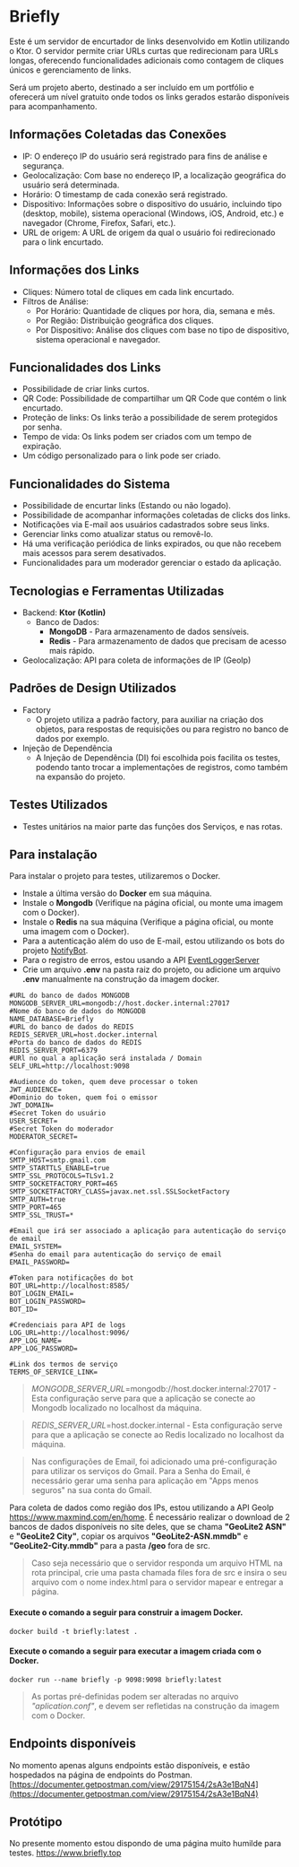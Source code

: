 # Briefly
Este é um servidor de encurtador de links desenvolvido em Kotlin utilizando o Ktor. O servidor permite criar URLs curtas que redirecionam para URLs longas, 
oferecendo funcionalidades adicionais como contagem de cliques únicos e gerenciamento de links.

Será um projeto aberto, destinado a ser incluído em um portfólio e oferecerá um nível gratuito onde todos os links gerados estarão disponíveis para acompanhamento.

## Informações Coletadas das Conexões

- IP: O endereço IP do usuário será registrado para fins de análise e segurança.
- Geolocalização: Com base no endereço IP, a localização geográfica do usuário será determinada.
- Horário: O timestamp de cada conexão será registrado.
- Dispositivo: Informações sobre o dispositivo do usuário, incluindo tipo (desktop, mobile), sistema operacional (Windows, iOS, Android, etc.) e navegador (Chrome, Firefox, Safari, etc.).
- URL de origem: A URL de origem da qual o usuário foi redirecionado para o link encurtado.

## Informações dos Links

- Cliques: Número total de cliques em cada link encurtado.
- Filtros de Análise:
  - Por Horário: Quantidade de cliques por hora, dia, semana e mês.
  - Por Região: Distribuição geográfica dos cliques.
  - Por Dispositivo: Análise dos cliques com base no tipo de dispositivo, sistema operacional e navegador.

## Funcionalidades dos Links

- Possibilidade de criar links curtos.
- QR Code: Possibilidade de compartilhar um QR Code que contém o link encurtado.
- Proteção de links: Os links terão a possibilidade de serem protegidos por senha.
- Tempo de vida: Os links podem ser criados com um tempo de expiração.
- Um código personalizado para o link pode ser criado.

## Funcionalidades do Sistema

- Possibilidade de encurtar links (Estando ou não logado).
- Possibilidade de acompanhar informações coletadas de clicks dos links.
- Notificações via E-mail aos usuários cadastrados sobre seus links.
- Gerenciar links como atualizar status ou removê-lo.
- Há uma verificação periódica de links expirados, ou que não recebem mais acessos para serem desativados.
- Funcionalidades para um moderador gerenciar o estado da aplicação.

## Tecnologias e Ferramentas Utilizadas

- Backend: **Ktor (Kotlin)**
  - Banco de Dados: 
      - **MongoDB** - Para armazenamento de dados sensíveis.
      - **Redis** - Para armazenamento de dados que precisam de acesso mais rápido.
- Geolocalização: API para coleta de informações de IP (GeoIp)

## Padrões de Design Utilizados

- Factory
     - O projeto utiliza a padrão factory, para auxiliar na criação dos objetos, para respostas de requisições ou para registro no banco de dados por exemplo.
- Injeção de Dependência
     - A Injeção de Dependência (DI) foi escolhida pois facilita os testes, podendo tanto trocar a implementações de registros, como também na expansão do projeto.

## Testes Utilizados

- Testes unitários na maior parte das funções dos Serviços, e nas rotas.

## Para instalação
Para instalar o projeto para testes, utilizaremos o Docker.

- Instale a última versão do **Docker** em sua máquina.
- Instale o **Mongodb** (Verifique na página oficial, ou monte uma imagem com o Docker).
- Instale o **Redis** na sua máquina (Verifique a página oficial, ou monte uma imagem com o Docker).
- Para a autenticação além do uso de E-mail, estou utilizando os bots do projeto [NotifyBot](https://github.com/sanisamoj/NotifyBot).
- Para o registro de erros, estou usando a API [EventLoggerServer](https://github.com/sanisamoj/EventLoggerServer)
- Crie um arquivo **.env** na pasta raiz do projeto, ou adicione um arquivo **.env** manualmente na construção da imagem docker.

```.env
#URL do banco de dados MONGODB
MONGODB_SERVER_URL=mongodb://host.docker.internal:27017
#Nome do banco de dados do MONGODB
NAME_DATABASE=Briefly
#URL do banco de dados do REDIS
REDIS_SERVER_URL=host.docker.internal
#Porta do banco de dados do REDIS
REDIS_SERVER_PORT=6379
#URl no qual a aplicação será instalada / Domain
SELF_URL=http://localhost:9098

#Audience do token, quem deve processar o token
JWT_AUDIENCE=
#Dominio do token, quem foi o emissor
JWT_DOMAIN=
#Secret Token do usuário
USER_SECRET=
#Secret Token do moderador
MODERATOR_SECRET=

#Configuração para envios de email
SMTP_HOST=smtp.gmail.com
SMTP_STARTTLS_ENABLE=true
SMTP_SSL_PROTOCOLS=TLSv1.2
SMTP_SOCKETFACTORY_PORT=465
SMTP_SOCKETFACTORY_CLASS=javax.net.ssl.SSLSocketFactory
SMTP_AUTH=true
SMTP_PORT=465
SMTP_SSL_TRUST=*

#Email que irá ser associado a aplicação para autenticação do serviço de email
EMAIL_SYSTEM=
#Senha do email para autenticação do serviço de email
EMAIL_PASSWORD=

#Token para notificações do bot
BOT_URL=http://localhost:8585/
BOT_LOGIN_EMAIL=
BOT_LOGIN_PASSWORD=
BOT_ID=

#Credenciais para API de logs
LOG_URL=http://localhost:9096/
APP_LOG_NAME=
APP_LOG_PASSWORD=

#Link dos termos de serviço
TERMS_OF_SERVICE_LINK=
```
> *MONGODB_SERVER_URL*=mongodb://host.docker.internal:27017 - Esta configuração serve para que a aplicação se conecte ao Mongodb localizado no localhost da máquina.

> *REDIS_SERVER_URL*=host.docker.internal - Esta configuração serve para que a aplicação se conecte ao Redis localizado no localhost da máquina.

> Nas configurações de Email, foi adicionado uma pré-configuração para utilizar os serviços do Gmail. Para a Senha do Email, é necessário gerar uma senha para aplicação em "Apps menos seguros" na sua conta do Gmail.

Para coleta de dados como região dos IPs, estou utilizando a API GeoIp https://www.maxmind.com/en/home.
É necessário realizar o download de 2 bancos de dados disponíveis no site deles, que se chama **"GeoLite2 ASN"** e **"GeoLite2 City"**, copiar os arquivos **"GeoLite2-ASN.mmdb"** e **"GeoLite2-City.mmdb"** para a pasta **/geo** fora de src.

> Caso seja necessário que o servidor responda um arquivo HTML na rota principal, crie uma pasta chamada files fora de src e insira o seu arquivo com o nome index.html para o servidor mapear e entregar a página.

#### Execute o comando a seguir para construir a imagem Docker.

    docker build -t briefly:latest .

#### Execute o comando a seguir para executar a imagem criada com o Docker.

    docker run --name briefly -p 9098:9098 briefly:latest

> As portas pré-definidas podem ser alteradas no arquivo *"aplication.conf"*, e devem ser refletidas na construção da imagem com o Docker.


## Endpoints disponíveis
No momento apenas alguns endpoints estão disponíveis, e estão hospedados na página de endpoints do Postman.
[https://documenter.getpostman.com/view/29175154/2sA3e1BqN4](https://documenter.getpostman.com/view/29175154/2sA3e1BqN4)

## Protótipo
No presente momento estou dispondo de uma página muito humilde para testes.
https://www.briefly.top

